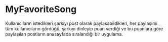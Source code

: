 # MyFavoriteSong

Kullanıcıların istedikleri şarkıyı post olarak paylaşabildikleri, her paylaşımı tüm kullanıcıların gördüğü, şarkıyı dinleyip puan verdiği ve bu puanlara göre paylaşılan postların anasayfada sıralandığı bir uygulama.
